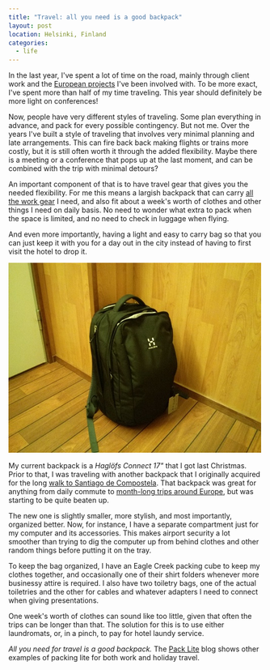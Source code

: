 ```yaml
---
title: "Travel: all you need is a good backpack"
layout: post
location: Helsinki, Finland
categories:
  - life
---
```

In the last year, I've spent a lot of time on the road, mainly through client work and the [European projects](http://iks-project.eu) I've been involved with. To be more exact, I've spent more than half of my time traveling. This year should definitely be more light on conferences!

Now, people have very different styles of traveling. Some plan everything in advance, and pack for every possible contingency. But not me. Over the years I've built a style of traveling that involves very minimal planning and late arrangements. This can fire back back making flights or trains more costly, but it is still often worth it through the added flexibility. Maybe there is a meeting or a conference that pops up at the last moment, and can be combined with the trip with minimal detours?

An important component of that is to have travel gear that gives you the needed flexibility. For me this means a largish backpack that can carry [all the work gear](http://bergie.iki.fi/blog/toolkit-2012/) I need, and also fit about a week's worth of clothes and other things I need on daily basis. No need to wonder what extra to pack when the space is limited, and no need to check in luggage when flying.

And even more importantly, having a light and easy to carry bag so that you can just keep it with you for a day out in the city instead of having to first visit the hotel to drop it.

![Haglöfs Connect](/files/haglofs_connect_small.jpg)

My current backpack is a *Haglöfs Connect 17"* that I got last Christmas. Prior to that, I was traveling with another backpack that I originally acquired for the long [walk to Santiago de Compostela](http://www.flickr.com/photos/bergie/sets/72157605264157805/). That backpack was great for anything from daily commute to [month-long trips around Europe](http://www.flickr.com/photos/bergie/sets/72157624858157408/), but was starting to be quite beaten up.


The new one is slightly smaller, more stylish, and most importantly, organized better. Now, for instance, I have a separate compartment just for my computer and its accessories. This makes airport security a lot smoother than trying to dig the computer up from behind clothes and other random things before putting it on the tray.

To keep the bag organized, I have an Eagle Creek packing cube to keep my clothes together, and occasionally one of their shirt folders whenever more businessy attire is required. I also have two toiletry bags, one of the actual toiletries and the other for cables and whatever adapters I need to connect when giving presentations.

One week's worth of clothes can sound like too little, given that often the trips can be longer than that. The solution for this is to use either laundromats, or, in a pinch, to pay for hotel laundy service.

*All you need for travel is a good backpack.* The [Pack Lite](http://packlite.tumblr.com) blog shows other examples of packing lite for both work and holiday travel.

